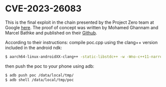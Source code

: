 # CVE-2023-26083
This is the final exploit in the chain presented by the Project Zero team at Google [here](https://googleprojectzero.blogspot.com/2023/09/analyzing-modern-in-wild-android-exploit.html). The proof of concept was written by Mohamed Ghannam and Marcel Bathke and published on their [Github](https://github.com/0x36/Pixel_GPU_Exploit/tree/main).

According to their instructions: compile poc.cpp using the clang++ version included in the android ndk:
```bash
$ aarch64-linux-androidXX-clang++ -static-libstdc++ -w -Wno-c++11-narrowing -DUSE_STANDALONE -o poc poc.cpp -llog
```
then push the poc to your phone using adb:
```bash
$ adb push poc /data/local/tmp/
$ adb shell /data/local/tmp/poc
```
